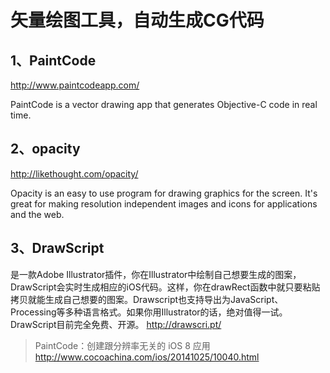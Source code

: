 # 矢量绘图工具，自动生成CG代码

## 1、PaintCode 

http://www.paintcodeapp.com/

PaintCode is a vector drawing app that generates Objective-C code in real time.


## 2、opacity

http://likethought.com/opacity/

Opacity is an easy to use program for drawing graphics for the screen. It's great for making resolution independent images and icons for applications and the web.

 

## 3、DrawScript

是一款Adobe Illustrator插件，你在Illustrator中绘制自己想要生成的图案，DrawScript会实时生成相应的iOS代码。这样，你在drawRect函数中就只要粘贴拷贝就能生成自己想要的图案。Drawscript也支持导出为JavaScript、 Processing等多种语言格式。如果你用Illustrator的话，绝对值得一试。 DrawScript目前完全免费、开源。 http://drawscri.pt/

> PaintCode：创建跟分辨率无关的 iOS 8 应用  http://www.cocoachina.com/ios/20141025/10040.html
